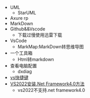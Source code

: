 * UML
  * StarUML 
* Axure rp
* MarkDown
* Github&&Vscode
  * 下载过慢使用迅雷下载
* VsCode 
  * MarkMap:MarkDown转思维导图  
* 一个工具箱
  * Html转markdown  
* 查看电脑配置
  * dxdiag
* [vs快捷键](https://zhuanlan.zhihu.com/p/260205834)
* [VS2022安装.Net Framework4.0方法](https://blog.csdn.net/ch_ccc/article/details/122948207)
  * vs2022不支持.net framework4.0